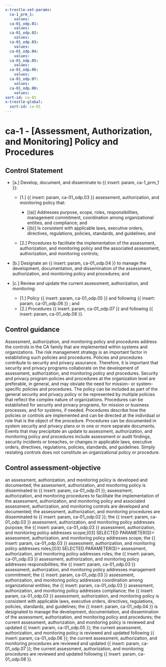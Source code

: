```yaml
---
x-trestle-set-params:
  ca-1_prm_1:
    values:
  ca-01_odp.01:
    values:
  ca-01_odp.02:
    values:
  ca-01_odp.03:
    values:
  ca-01_odp.04:
    values:
  ca-01_odp.05:
    values:
  ca-01_odp.06:
    values:
  ca-01_odp.07:
    values:
  ca-01_odp.08:
    values:
sort-id: ca-01
x-trestle-global:
  sort-id: ca-01
---
```


# ca-1 - \[Assessment, Authorization, and Monitoring\] Policy and Procedures

## Control Statement

- \[a.\] Develop, document, and disseminate to {{ insert: param, ca-1_prm_1 }}:

  - \[1.\] {{ insert: param, ca-01_odp.03 }} assessment, authorization, and monitoring policy that:

    - \[(a)\] Addresses purpose, scope, roles, responsibilities, management commitment, coordination among organizational entities, and compliance; and
    - \[(b)\] Is consistent with applicable laws, executive orders, directives, regulations, policies, standards, and guidelines; and

  - \[2.\] Procedures to facilitate the implementation of the assessment, authorization, and monitoring policy and the associated assessment, authorization, and monitoring controls;

- \[b.\] Designate an {{ insert: param, ca-01_odp.04 }} to manage the development, documentation, and dissemination of the assessment, authorization, and monitoring policy and procedures; and

- \[c.\] Review and update the current assessment, authorization, and monitoring:

  - \[1.\] Policy {{ insert: param, ca-01_odp.05 }} and following {{ insert: param, ca-01_odp.06 }} ; and
  - \[2.\] Procedures {{ insert: param, ca-01_odp.07 }} and following {{ insert: param, ca-01_odp.08 }}.

## Control guidance

Assessment, authorization, and monitoring policy and procedures address the controls in the CA family that are implemented within systems and organizations. The risk management strategy is an important factor in establishing such policies and procedures. Policies and procedures contribute to security and privacy assurance. Therefore, it is important that security and privacy programs collaborate on the development of assessment, authorization, and monitoring policy and procedures. Security and privacy program policies and procedures at the organization level are preferable, in general, and may obviate the need for mission- or system-specific policies and procedures. The policy can be included as part of the general security and privacy policy or be represented by multiple policies that reflect the complex nature of organizations. Procedures can be established for security and privacy programs, for mission or business processes, and for systems, if needed. Procedures describe how the policies or controls are implemented and can be directed at the individual or role that is the object of the procedure. Procedures can be documented in system security and privacy plans or in one or more separate documents. Events that may precipitate an update to assessment, authorization, and monitoring policy and procedures include assessment or audit findings, security incidents or breaches, or changes in applicable laws, executive orders, directives, regulations, policies, standards, and guidelines. Simply restating controls does not constitute an organizational policy or procedure.

## Control assessment-objective

an assessment, authorization, and monitoring policy is developed and documented;
the assessment, authorization, and monitoring policy is disseminated to {{ insert: param, ca-01_odp.01 }};
assessment, authorization, and monitoring procedures to facilitate the implementation of the assessment, authorization, and monitoring policy and associated assessment, authorization, and monitoring controls are developed and documented;
the assessment, authorization, and monitoring procedures are disseminated to {{ insert: param, ca-01_odp.02 }};
the {{ insert: param, ca-01_odp.03 }} assessment, authorization, and monitoring policy addresses purpose;
the {{ insert: param, ca-01_odp.03 }} assessment, authorization, and monitoring policy addresses scope;[03] SELECTED PARAMETER(S)> assessment, authorization, and monitoring policy addresses scope;
the {{ insert: param, ca-01_odp.03 }} assessment, authorization, and monitoring policy addresses roles;[03] SELECTED PARAMETER(S)> assessment, authorization, and monitoring policy addresses roles;
the {{ insert: param, ca-01_odp.03 }} assessment, authorization, and monitoring policy addresses responsibilities;
the {{ insert: param, ca-01_odp.03 }} assessment, authorization, and monitoring policy addresses management commitment;
the {{ insert: param, ca-01_odp.03 }} assessment, authorization, and monitoring policy addresses coordination among organizational entities;
the {{ insert: param, ca-01_odp.03 }} assessment, authorization, and monitoring policy addresses compliance;
the {{ insert: param, ca-01_odp.03 }} assessment, authorization, and monitoring policy is consistent with applicable laws, executive orders, directives, regulations, policies, standards, and guidelines;
the {{ insert: param, ca-01_odp.04 }} is designated to manage the development, documentation, and dissemination of the assessment, authorization, and monitoring policy and procedures;
the current assessment, authorization, and monitoring policy is reviewed and updated {{ insert: param, ca-01_odp.05 }};
the current assessment, authorization, and monitoring policy is reviewed and updated following {{ insert: param, ca-01_odp.06 }};
the current assessment, authorization, and monitoring procedures are reviewed and updated {{ insert: param, ca-01_odp.07 }};
the current assessment, authorization, and monitoring procedures are reviewed and updated following {{ insert: param, ca-01_odp.08 }}.
